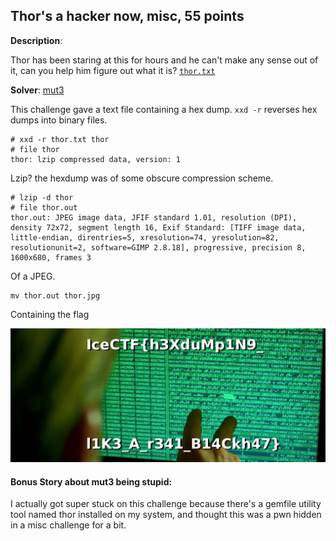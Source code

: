 ## Thor's a hacker now, misc, 55 points

__Description__:

Thor has been staring at this for hours and he can't make any sense out of it, can you help him figure out what it is? [`thor.txt`](thor.txt)


__Solver__: [mut3](https://github.com/mut3)

This challenge gave a text file containing a hex dump. `xxd -r` reverses hex dumps into binary files.

```
# xxd -r thor.txt thor
# file thor
thor: lzip compressed data, version: 1
```

Lzip? the hexdump was of some obscure compression scheme.

```
# lzip -d thor
# file thor.out
thor.out: JPEG image data, JFIF standard 1.01, resolution (DPI), density 72x72, segment length 16, Exif Standard: [TIFF image data, little-endian, direntries=5, xresolution=74, yresolution=82, resolutionunit=2, software=GIMP 2.8.18], progressive, precision 8, 1600x680, frames 3
```

Of a JPEG.

```
mv thor.out thor.jpg
```

Containing the flag

![thor flag](thor.jpg)


#### Bonus Story about mut3 being stupid:
I actually got super stuck on this challenge because there's a gemfile utility tool named thor installed on my system, and thought this was a pwn hidden in a misc challenge for a bit.
